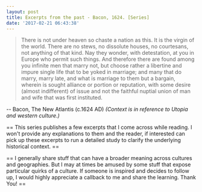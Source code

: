 ```yaml
---
layout: post
title: Excerpts from the past - Bacon, 1624. [Series]
date: '2017-02-21 06:43:38'
---
```


> There is not under heaven so chaste a nation as this. It is the virgin of the world. There are no stews, no dissolute houses, no courtesans, not anything of that kind. Nay they wonder, with detestation, at you in Europe who permit such things. And therefore there are found among you infinite men that marry not, but choose rather a libertine and impure single life that to be yoked in marriage; and many that do marry, marry late, and what is marriage to them but a bargain, wherein is sought alliance or portion or reputation, with some desire (almost indifferent) of issue and not the faithful nuptial union of man and wife that was first instituted.

-- Bacon, The New Atlantis (c.1624 AD) *(Context is in reference to Utopia and western culture.)*

== This series publishes a few excerpts that I come across while reading. I won't provide any explanations to them and the reader, if interested can pick up these excerpts to run a detailed study to clarify the underlying historical context. ==

== I generally share stuff that can have a broader meaning across cultures and geographies. But I may at times be amused by some stuff that expose particular quirks of a culture. If someone is inspired and decides to follow up, I would highly appreciate a callback to me and share the learning. Thank You!   ==